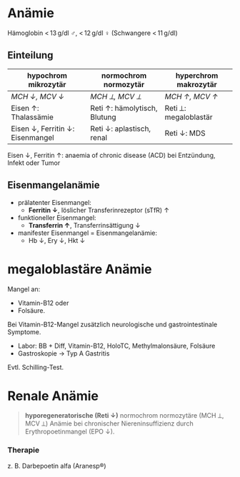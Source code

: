 # Anämie



Hämoglobin < 13 g/dl ♂, < 12 g/dl ♀ (Schwangere < 11 g/dl)

## Einteilung

| hypochrom mikrozytär             | normochrom normozytär        | hyperchrom makrozytär |
|----------------------------------|------------------------------|-----------------------|
| *MCH ↓, MCV ↓*                   | *MCH ⟂, MCV ⟂*               | *MCH ↑, MCV ↑*        |
| Eisen ↑: Thalassämie             | Reti ↑: hämolytisch, Blutung | Reti ⟂: megaloblastär |
| Eisen ↓, Ferritin ↓: Eisenmangel | Reti ↓: aplastisch, renal    | Reti ↓: MDS           |


Eisen ↓, Ferritin ↑: anaemia of chronic disease (ACD) bei Entzündung, Infekt oder Tumor

## Eisenmangelanämie

- prälatenter Eisenmangel:
	- **Ferritin ↓**, löslicher Transferinrezeptor (sTfR) ↑
- funktioneller Eisenmangel:
	- **Transferrin ↑**, Transferrinsättigung ↓
- manifester Eisenmangel = Eisenmangelanämie:
	- Hb ↓, Ery ↓, Hkt ↓
	
# megaloblastäre Anämie

Mangel an:

- Vitamin-B12 oder- Folsäure.
Bei Vitamin-B12-Mangel zusätzlich neurologische und gastrointestinale Symptome.

- Labor: BB + Diff, Vitamin-B12, HoloTC, Methylmalonsäure, Folsäure
- Gastroskopie → Typ A Gastritis
Evtl. Schilling-Test.
# Renale Anämie
> **hyporegeneratorische (Reti ↓)** normochrom normozytäre (MCH ⟂, MCV ⟂) Anämie bei chronischer Niereninsuffizienz
durch Erythropoetinmangel (EPO ↓).### Therapie
z. B. Darbepoetin alfa (Aranesp®)